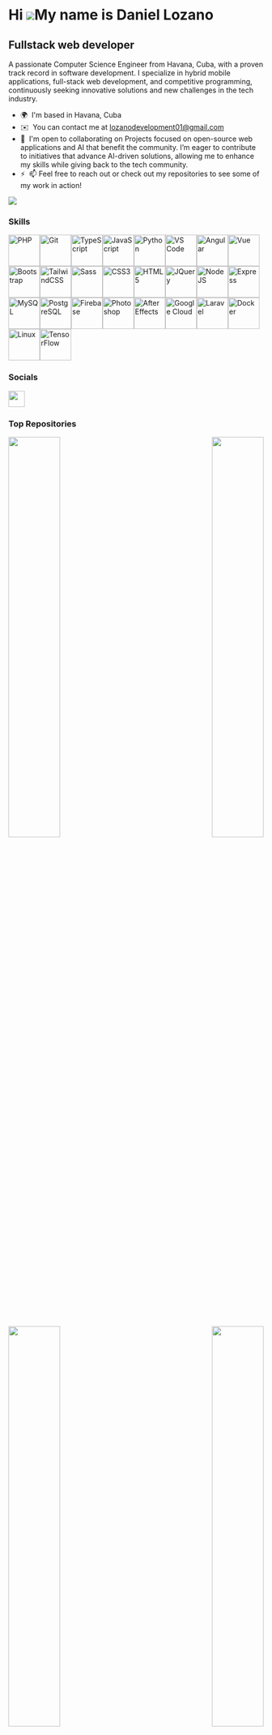 # Hi ![](https://user-images.githubusercontent.com/18350557/176309783-0785949b-9127-417c-8b55-ab5a4333674e.gif)My name is Daniel Lozano

## Fullstack web developer

A passionate Computer Science Engineer from Havana, Cuba, with a proven track record in software development. I specialize in hybrid mobile applications, full-stack web development, and competitive programming, continuously seeking innovative solutions and new challenges in the tech industry.

- 🌍  I'm based in Havana, Cuba
- ✉️  You can contact me at [lozanodevelopment01@gmail.com](mailto:lozanodevelopment01@gmail.com)
- 🤝  I'm open to collaborating on Projects focused on open-source web applications and AI that benefit the community. I’m eager to contribute to initiatives that advance AI-driven solutions, allowing me to enhance my skills while giving back to the tech community.
- ⚡  📫 Feel free to reach out or check out my repositories to see some of my work in action!

<a href="https://www.github.com/daniellg01" target="_blank" rel="noreferrer"><img
src="https://img.shields.io/github/followers/daniellg01?logo=github&style=for-the-badge&color=0891b2&labelColor=1c1917" /></a>

### Skills

<p align="left">
<a href="https://www.php.net/" target="_blank" rel="noreferrer"><img src="https://raw.githubusercontent.com/danielcranney/readme-generator/main/public/icons/skills/php-colored.svg" padding="2" width="62" height="62" alt="PHP" /></a><a href="https://git-scm.com/" target="_blank" rel="noreferrer"><img src="https://raw.githubusercontent.com/danielcranney/readme-generator/main/public/icons/skills/git-colored.svg" padding="2" width="62" height="62" alt="Git" /></a><a href="https://www.typescriptlang.org/" target="_blank" rel="noreferrer"><img src="https://raw.githubusercontent.com/danielcranney/readme-generator/main/public/icons/skills/typescript-colored.svg" padding="2" width="62" height="62" alt="TypeScript" /></a><a href="https://developer.mozilla.org/en-US/docs/Web/JavaScript" target="_blank" rel="noreferrer"><img src="https://raw.githubusercontent.com/danielcranney/readme-generator/main/public/icons/skills/javascript-colored.svg" padding="2" width="62" height="62" alt="JavaScript" /></a><a href="https://www.python.org/" target="_blank" rel="noreferrer"><img src="https://raw.githubusercontent.com/danielcranney/readme-generator/main/public/icons/skills/python-colored.svg" padding="2" width="62" height="62" alt="Python" /></a><a href="https://code.visualstudio.com/" target="_blank" rel="noreferrer"><img src="https://raw.githubusercontent.com/danielcranney/readme-generator/main/public/icons/skills/visualstudiocode.svg" padding="2" width="62" height="62" alt="VS Code" /></a><a href="https://angular.io/" target="_blank" rel="noreferrer"><img src="https://raw.githubusercontent.com/danielcranney/readme-generator/main/public/icons/skills/angularjs-colored.svg" padding="2" width="62" height="62" alt="Angular" /></a><a href="https://vuejs.org/" target="_blank" rel="noreferrer"><img src="https://raw.githubusercontent.com/danielcranney/readme-generator/main/public/icons/skills/vuejs-colored.svg" padding="2" width="62" height="62" alt="Vue" /></a><a href="https://getbootstrap.com/" target="_blank" rel="noreferrer"><img src="https://raw.githubusercontent.com/danielcranney/readme-generator/main/public/icons/skills/bootstrap-colored.svg" padding="2" width="62" height="62" alt="Bootstrap" /></a><a href="https://tailwindcss.com/" target="_blank" rel="noreferrer"><img src="https://raw.githubusercontent.com/danielcranney/readme-generator/main/public/icons/skills/tailwindcss-colored.svg" padding="2" width="62" height="62" alt="TailwindCSS" /></a><a href="https://sass-lang.com/" target="_blank" rel="noreferrer"><img src="https://raw.githubusercontent.com/danielcranney/readme-generator/main/public/icons/skills/sass-colored.svg" padding="2" width="62" height="62" alt="Sass" /></a><a href="https://www.w3.org/TR/CSS/#css" target="_blank" rel="noreferrer"><img src="https://raw.githubusercontent.com/danielcranney/readme-generator/main/public/icons/skills/css3-colored.svg" padding="2" width="62" height="62" alt="CSS3" /></a><a href="https://developer.mozilla.org/en-US/docs/Glossary/HTML5" target="_blank" rel="noreferrer"><img src="https://raw.githubusercontent.com/danielcranney/readme-generator/main/public/icons/skills/html5-colored.svg" padding="2" width="62" height="62" alt="HTML5" /></a><a href="https://jquery.com/" target="_blank" rel="noreferrer"><img src="https://raw.githubusercontent.com/danielcranney/readme-generator/main/public/icons/skills/jquery-colored.svg" padding="2" width="62" height="62" alt="JQuery" /></a><a href="https://nodejs.org/en/" target="_blank" rel="noreferrer"><img src="https://raw.githubusercontent.com/danielcranney/readme-generator/main/public/icons/skills/nodejs-colored.svg" padding="2" width="62" height="62" alt="NodeJS" /></a><a href="https://expressjs.com/" target="_blank" rel="noreferrer"><img src="https://raw.githubusercontent.com/danielcranney/readme-generator/main/public/icons/skills/express-colored.svg" padding="2" width="62" height="62" alt="Express" /></a><a href="https://www.mysql.com/" target="_blank" rel="noreferrer"><img src="https://raw.githubusercontent.com/danielcranney/readme-generator/main/public/icons/skills/mysql-colored.svg" padding="2" width="62" height="62" alt="MySQL" /></a><a href="https://www.postgresql.org/" target="_blank" rel="noreferrer"><img src="https://raw.githubusercontent.com/danielcranney/readme-generator/main/public/icons/skills/postgresql-colored.svg" padding="2" width="62" height="62" alt="PostgreSQL" /></a><a href="https://firebase.google.com/" target="_blank" rel="noreferrer"><img src="https://raw.githubusercontent.com/danielcranney/readme-generator/main/public/icons/skills/firebase-colored.svg" padding="2" width="62" height="62" alt="Firebase" /></a><a href="https://www.adobe.com/uk/products/photoshop.html" target="_blank" rel="noreferrer"><img src="https://raw.githubusercontent.com/danielcranney/readme-generator/main/public/icons/skills/photoshop-colored.svg" padding="2" width="62" height="62" alt="Photoshop" /></a><a href="https://www.adobe.com/uk/products/aftereffects.html" target="_blank" rel="noreferrer"><img src="https://raw.githubusercontent.com/danielcranney/readme-generator/main/public/icons/skills/aftereffects-colored.svg" padding="2" width="62" height="62" alt="After Effects" /></a><a href="https://cloud.google.com/" target="_blank" rel="noreferrer"><img src="https://raw.githubusercontent.com/danielcranney/readme-generator/main/public/icons/skills/googlecloud-colored.svg" padding="2" width="62" height="62" alt="Google Cloud" /></a><a href="https://laravel.com/" target="_blank" rel="noreferrer"><img src="https://raw.githubusercontent.com/danielcranney/readme-generator/main/public/icons/skills/laravel-colored.svg" padding="2" width="62" height="62" alt="Laravel" /></a><a href="https://www.docker.com/" target="_blank" rel="noreferrer"><img src="https://raw.githubusercontent.com/danielcranney/readme-generator/main/public/icons/skills/docker-colored.svg" padding="2" width="62" height="62" alt="Docker" /></a><a href="https://www.linux.org" target="_blank" rel="noreferrer"><img src="https://raw.githubusercontent.com/danielcranney/readme-generator/main/public/icons/skills/linux-colored.svg" padding="2" width="62" height="62" alt="Linux" /></a><a href="https://www.tensorflow.org/" target="_blank" rel="noreferrer"><img src="https://raw.githubusercontent.com/danielcranney/readme-generator/main/public/icons/skills/tensorflow-colored.svg" padding="2" width="62" height="62" alt="TensorFlow" /></a>
</p>

### Socials

<p align="left"> <a href="https://www.github.com/daniellg01" target="_blank" rel="noreferrer"> <picture> <source media="(prefers-color-scheme: dark)" srcset="https://raw.githubusercontent.com/danielcranney/readme-generator/main/public/icons/socials/github-dark.svg" /> <source media="(prefers-color-scheme: light)" srcset="https://raw.githubusercontent.com/danielcranney/readme-generator/main/public/icons/socials/github.svg" /> <img src="https://raw.githubusercontent.com/danielcranney/readme-generator/main/public/icons/socials/github.svg" width="32" height="32" /> </picture> </a></p>

### Top Repositories

<div width="100%" align="center">
          <a href="https://github.com/daniellg01/brain_tumor_clasification" align="left"><img align="left" width="45%" src="https://github-readme-stats.vercel.app/api/pin/?username=daniellg01&repo=brain_tumor_clasification&title_color=0891b2&text_color=ffffff&icon_color=0891b2&bg_color=1c1917&hide_border=true&locale=en" /></a>
  <a href="https://github.com/daniellg01/iris-classification-kdd" align="right"><img align="right" width="45%" src="https://github-readme-stats.vercel.app/api/pin/?username=daniellg01&repo=iris-classification-kdd&title_color=0891b2&text_color=ffffff&icon_color=0891b2&bg_color=1c1917&hide_border=true&locale=en" /></a>
    
  </div><br /><br />
<div width="100%" align="center">
  <a href="https://github.com/daniellg01/ia-brain" align="left"><img align="left" width="45%" src="https://github-readme-stats.vercel.app/api/pin/?username=daniellg01&repo=ia-brain&title_color=0891b2&text_color=ffffff&icon_color=0891b2&bg_color=1c1917&hide_border=true&locale=en" /></a>
  <a href="https://github.com/daniellg01/IA_CATS_VS_DOGS" align="right"><img align="right" width="45%" src="https://github-readme-stats.vercel.app/api/pin/?username=daniellg01&repo=IA_CATS_VS_DOGS&title_color=0891b2&text_color=ffffff&icon_color=0891b2&bg_color=1c1917&hide_border=true&locale=en" /></a>
</div>
